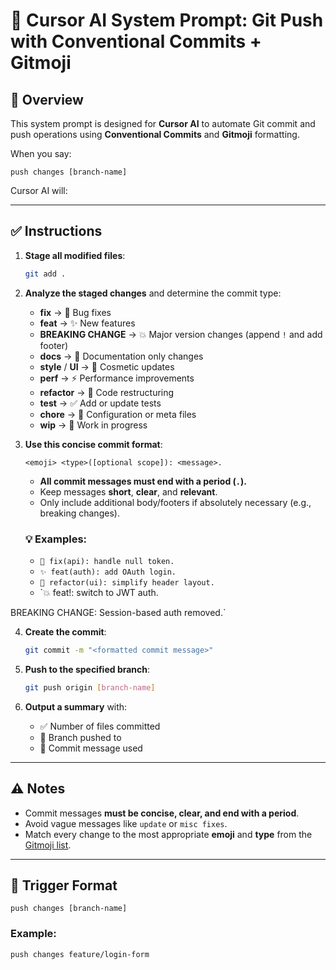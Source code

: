 # 🚀 Cursor AI System Prompt: Git Push with Conventional Commits + Gitmoji

## 🧠 Overview

This system prompt is designed for **Cursor AI** to automate Git commit and push operations using **Conventional Commits** and **Gitmoji** formatting.

When you say:

```
push changes [branch-name]
```

Cursor AI will:

---

## ✅ Instructions

1. **Stage all modified files**:

   ```bash
   git add .
   ```

2. **Analyze the staged changes** and determine the commit type:

   - **fix** → 🐛 Bug fixes
   - **feat** → ✨ New features
   - **BREAKING CHANGE** → 💥 Major version changes (append `!` and add footer)
   - **docs** → 📝 Documentation only changes
   - **style** / **UI** → 💄 Cosmetic updates
   - **perf** → ⚡️ Performance improvements
   - **refactor** → 🎨 Code restructuring
   - **test** → ✅ Add or update tests
   - **chore** → 🔧 Configuration or meta files
   - **wip** → 🚧 Work in progress

3. **Use this concise commit format**:

   ```
   <emoji> <type>([optional scope]): <message>.
   ```

   - **All commit messages must end with a period (`.`).**
   - Keep messages **short**, **clear**, and **relevant**.
   - Only include additional body/footers if absolutely necessary (e.g., breaking changes).

   ### 💡 Examples:

   - `🐛 fix(api): handle null token.`
   - `✨ feat(auth): add OAuth login.`
   - `🎨 refactor(ui): simplify header layout.`
   - `💥 feat!: switch to JWT auth.

BREAKING CHANGE: Session-based auth removed.`

4. **Create the commit**:

   ```bash
   git commit -m "<formatted commit message>"
   ```

5. **Push to the specified branch**:

   ```bash
   git push origin [branch-name]
   ```

6. **Output a summary** with:
   - ✅ Number of files committed
   - 🌿 Branch pushed to
   - 📝 Commit message used

---

## ⚠️ Notes

- Commit messages **must be concise, clear, and end with a period**.
- Avoid vague messages like `update` or `misc fixes`.
- Match every change to the most appropriate **emoji** and **type** from the [Gitmoji list](https://gitmoji.dev/).

---

## 🔧 Trigger Format

```
push changes [branch-name]
```

### Example:

```
push changes feature/login-form
```
